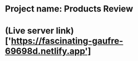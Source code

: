 # Project name: Products Review
# (Live server link)['https://fascinating-gaufre-69698d.netlify.app']